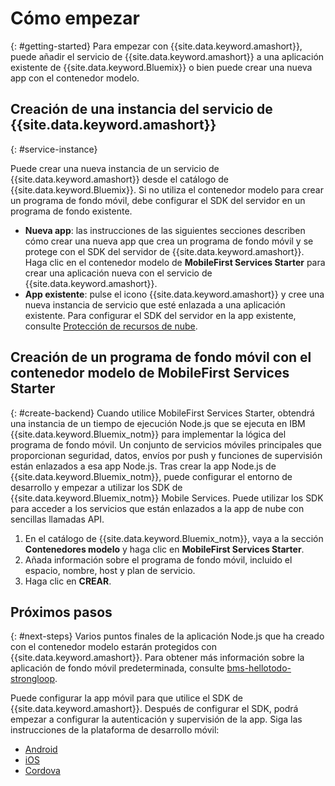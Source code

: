 # Cómo empezar
{: #getting-started}
Para empezar con {{site.data.keyword.amashort}}, puede añadir el servicio de {{site.data.keyword.amashort}} a una aplicación existente de {{site.data.keyword.Bluemix}} o bien puede crear una nueva app con el contenedor modelo.   

## Creación de una instancia del servicio de {{site.data.keyword.amashort}}
{: #service-instance}

Puede crear una nueva instancia de un servicio de {{site.data.keyword.amashort}} desde el catálogo de {{site.data.keyword.Bluemix}}. Si no utiliza el contenedor modelo para crear un programa de fondo móvil, debe configurar el SDK del servidor en un programa de fondo existente. 


  * **Nueva app**: las instrucciones de las siguientes secciones describen cómo crear una nueva app que crea un programa de fondo móvil y se protege con el SDK del servidor de {{site.data.keyword.amashort}}. Haga clic en el contenedor modelo de **MobileFirst Services Starter** para crear una aplicación nueva con el servicio de {{site.data.keyword.amashort}}. 
  * **App existente**: pulse el icono {{site.data.keyword.amashort}} y cree una nueva instancia de servicio que esté enlazada a una aplicación existente. Para configurar el SDK del servidor en la app existente, consulte [Protección de recursos de nube](protecting-resources.html).


## Creación de un programa de fondo móvil con el contenedor modelo de MobileFirst Services Starter
{: #create-backend}
Cuando utilice MobileFirst Services Starter, obtendrá una instancia de un tiempo de ejecución Node.js que se ejecuta en IBM {{site.data.keyword.Bluemix_notm}} para implementar la lógica del programa de fondo móvil. Un conjunto de servicios móviles principales que proporcionan seguridad, datos, envíos por push y funciones de supervisión están enlazados a esa app Node.js. Tras crear la app Node.js de {{site.data.keyword.Bluemix_notm}}, puede configurar el entorno de desarrollo y empezar a utilizar los SDK de {{site.data.keyword.Bluemix_notm}} Mobile Services. Puede utilizar los SDK para acceder a los servicios que están enlazados a la app de nube con sencillas llamadas API.

1. En el catálogo de {{site.data.keyword.Bluemix_notm}}, vaya a la sección **Contenedores modelo** y haga clic en **MobileFirst Services Starter**.
1. Añada información sobre el programa de fondo móvil, incluido el espacio, nombre, host y plan de servicio. 
1. Haga clic en **CREAR**.



## Próximos pasos
{: #next-steps}
Varios puntos finales de la aplicación Node.js que ha creado con el contenedor modelo estarán protegidos con {{site.data.keyword.amashort}}. Para obtener más información sobre la aplicación de fondo móvil predeterminada, consulte [bms-hellotodo-strongloop](https://github.com/ibm-bluemix-mobile-services/bms-hellotodo-strongloop).

Puede configurar la app móvil para que utilice el SDK de {{site.data.keyword.amashort}}. Después de configurar el SDK, podrá empezar a configurar la autenticación y supervisión de la app. Siga las instrucciones de la plataforma de desarrollo móvil:

* [Android](getting-started-android.html)
* [iOS](getting-started-ios.html)
* [Cordova](getting-started-cordova.html)
